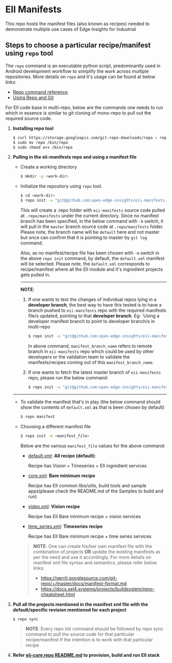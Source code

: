 # EII Manifests

This repo hosts the manifest files (also known as recipes) needed to demonstrate multiple use cases of
Edge Insights for Industrial

## Steps to choose a particular recipe/manifest using `repo` tool

The `repo` command is an executable python script, predominantly used in Android
development workflow to simiplify the work across multiple repositories.
More details on `repo` and it's usage can be found at below links:

* [Repo command reference](https://source.android.com/setup/develop/repo)
* [Using Repo and Git](https://wladimir-tm4pda.github.io/source/git-repo.html)

For EII code base in multi-repo, below are the commands one needs to run which
in essence is similar to git cloning of mono-repo to pull out the required
source code.

1. **Installing repo tool**

   ```sh
   $ curl https://storage.googleapis.com/git-repo-downloads/repo > repo
   $ sudo mv repo /bin/repo
   $ sudo chmod a+x /bin/repo
   ```

2. **Pulling in the eii-manifests repo and using a manifest file**

   * Create a working directory

     ```sh
     $ mkdir -p <work-dir>
     ```

   * Initialize the repository using `repo` tool.

     ```sh
     $ cd <work-dir>
     $ repo init -u "git@github.com:open-edge-insights/eii-manifests.git"
     ```

     This will create a .repo folder with `eii-manifests` source code
     pulled at `.repo/manifests` under the current directory. Since no
     manifest branch has been specified, in the below command with `-b`
     switch, it will pull in the `master` branch source code at
     `.repo/manifests` folder. Please note, the branch name will be
     `default` here and not master but once can confirm that it
     is pointing to master by `git log` command.

     Also, as no manifest/recipe file has been chosen with `-m` switch in the
     above `repo init` command, by default, the `default.xml` manifest will be
     selected. Please note, the `default.xml` corresponds to recipe/manifest
     where all the EII module and it's ingredient projects gets pulled in.

     ----
     **NOTE**:
     1. If one wants to test the changes of individual repos lying in a **developer branch**,
        the best way to have this tested is to have a branch pushed to `eii-manifests` repo
        with the required manifests file/s updated, pointing to that **developer branch**.
        Eg:
        `Using a developer manifest branch to point to developer branch/s in multi-repo

        ```sh
        $ repo init -u "git@github.com:open-edge-insights/eii-manifests.git" -b <manifest_branch_name>
        ```

        In above command, `manifest_branch_name` refers to remote branch in `eii-manifests`
        repo which could be used by other developers or the validation team to validate the
        manifests/recipes coming out of this `manifest_branch_name`.

     2. If one wants to fetch the latest master branch of `eii-manifests` repo, please
        run the below command:

        ```sh
        $ repo init -u "git@github.com:open-edge-insights/eii-manifests.git"
        ```
    ----

   * To validate the manifest that's in play (the below command should show
     the contents of `default.xml` as that is been chosen by default)

     ```sh
     $ repo manifest
     ```

   * Choosing a different manifest file

     ```sh
     $ repo init -m <manifest_file>
     ```

     Below are the various `manifest_file` values for the above command:

     * [default.xml](./default.xml): **All recipe (default)**:

       Recipe has Vision + Timeseries + EII ingredient services

     * [core.xml](./core.xml): **Bare minimum recipe**

       Recipe has EII common libs/utils, build tools and sample apps(please check
       the README.md of the Samples to build and run)

     * [video.xml](./video.xml): **Vision recipe**

       Recipe has EII Bare minimum recipe + vision services

     * [time_series.xml](./time_series.xml): **Timeseries recipe**

       Recipe has EII Bare minimum recipe + time series services

      > **NOTE**:
      > One can create his/her own manifest file with the combination of projects
      > **OR** update the existing manifests as per the need and use it
      > accordingly.
      > For more details on manifest xml file syntax and semantics, please refer below links:
      >
      > * https://gerrit.googlesource.com/git-repo/+/master/docs/manifest-format.md
      > * https://docs.sel4.systems/projects/buildsystem/repo-cheatsheet.html

3. **Pull all the projects mentioned in the manifest xml file with the
   default/specific revision mentioned for each project**

    ```sh
    $ repo sync
    ```

    > **NOTE**:
    > Every repo init command should be followed by repo sync command to
    > pull the source code for that particular recipe/manifest if the
    > intention is to work with that particular recipe

4. **Refer [eii-core repo README.md](https://github.com/open-edge-insights/eii-core/blob/master/README.md) to provision, build and run EII stack**

